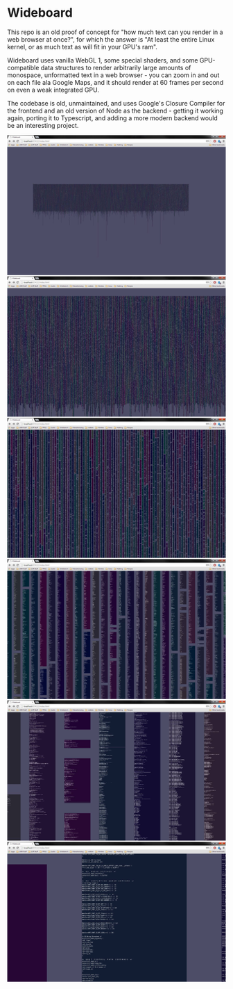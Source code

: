Wideboard
=========

This repo is an old proof of concept for "how much text can you render in a web browser at once?", for which the answer is "At least the entire Linux kernel, or as much text as will fit in your GPU's ram".

Wideboard uses vanilla WebGL 1, some special shaders, and some GPU-compatible data structures to render arbitrarily large amounts of monospace, unformatted text in a web browser - you can zoom in and out on each file ala Google Maps, and it should render at 60 frames per second on even a weak integrated GPU.

The codebase is old, unmaintained, and uses Google's Closure Compiler for the frontend and an old version of Node as the backend - getting it working again, porting it to Typescript, and adding a more modern backend would be an interesting project.

![Wideboard zoom 0](docs/wideboard_zoom0.jpg "Wideboard zoom 0")
![Wideboard zoom 1](docs/wideboard_zoom1.jpg "Wideboard zoom 1")
![Wideboard zoom 2](docs/wideboard_zoom2.jpg "Wideboard zoom 2")
![Wideboard zoom 3](docs/wideboard_zoom3.jpg "Wideboard zoom 3")
![Wideboard zoom 4](docs/wideboard_zoom4.jpg "Wideboard zoom 4")
![Wideboard zoom 5](docs/wideboard_zoom5.jpg "Wideboard zoom 5")
